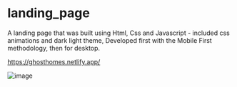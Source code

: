 # landing_page
A landing page that was built using Html, Css and Javascript - included css animations and dark light theme, Developed first with the Mobile First methodology, then for desktop.

https://ghosthomes.netlify.app/

![image](https://user-images.githubusercontent.com/25077504/195993057-390f66f8-cab9-4275-a865-823e05f6c6ab.png)

